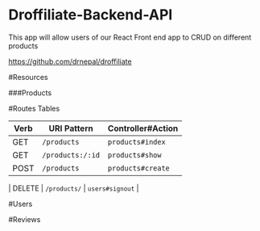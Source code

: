# Droffiliate-Backend-API

This app will allow users of our React Front end app  to CRUD on different products

https://github.com/drnepal/droffiliate


#Resources



###Products

#Routes Tables

| Verb   | URI Pattern            | Controller#Action |
|--------|------------------------|-------------------|
| GET  | `/products`             | `products#index`    |
| GET   | `/products:/:id`             | `products#show`    |
| POST  | `/products`             | `products#create`    |

| DELETE | `/products/`        | `users#signout`   |




#Users

#Reviews



